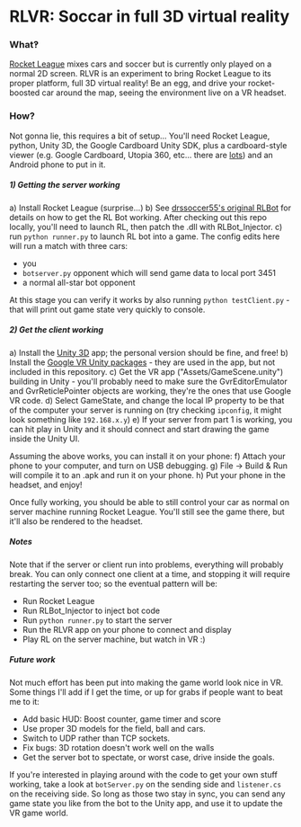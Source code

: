 # RLVR: Soccar in full 3D virtual reality

### What‽
[Rocket League](https://www.rocketleague.com/) mixes cars and soccer but is currently only played on a normal 2D screen. RLVR is an experiment to bring Rocket League to its proper platform, full 3D virtual reality! Be an egg, and drive your rocket-boosted car around the map, seeing the environment live on a VR headset.

### How?
Not gonna lie, this requires a bit of setup... You'll need Rocket League, python, Unity 3D, the Google Cardboard Unity SDK, plus a cardboard-style viewer (e.g. Google Cardboard, Utopia 360, etc... there are [lots](https://www.amazon.com/Cell-Phone-VR-Headsets/b?node=14775002011)) and an Android phone to put in it.

##### 1) Getting the server working
a) Install Rocket League (surprise...)
b) See [drssoccer55's original RLBot](https://github.com/drssoccer55/RLBot) for details on how to get the RL Bot working.
After checking out this repo locally, you'll need to launch RL, then patch the .dll with RLBot_Injector.
c) run `python runner.py` to launch RL bot into a game. The config edits here will run a match with three cars:
- you
- `botserver.py` opponent which will send game data to local port 3451 
- a normal all-star bot opponent 

At this stage you can verify it works by also running `python testClient.py` - that will print out game state very quickly to console.

##### 2) Get the client working
a) Install the [Unity 3D](https://unity3d.com/unity) app; the personal version should be fine, and free!
b) Install the [Google VR Unity packages](https://developers.google.com/vr/develop/unity/get-started) - they are used in the app, but not included in this repository.
c) Get the VR app ("Assets/GameScene.unity") building in Unity - you'll probably need to make sure the GvrEditorEmulator and GvrReticlePointer objects are working, they're the ones that use Google VR code.
d) Select GameState, and change the local IP property to be that of the computer your server is running on (try checking `ipconfig`, it might look something like `192.168.x.y`)
e) If your server from part 1 is working, you can hit play in Unity and it should connect and start drawing the game inside the Unity UI.

Assuming the above works, you can install it on your phone:
f) Attach your phone to your computer, and turn on USB debugging.
g) File -> Build & Run will compile it to an .apk and run it on your phone.
h) Put your phone in the headset, and enjoy! 

Once fully working, you should be able to still control your car as normal on server machine running Rocket League. You'll still see the game there, but it'll also be rendered to the headset.

##### Notes
Note that if the server or client run into problems, everything will probably break. You can only connect one client at a time, and stopping it will require restarting the server too; so the eventual pattern will be:
* Run Rocket League
* Run RLBot_Injector to inject bot code
* Run `python runner.py` to start the server
* Run the RLVR app on your phone to connect and display
* Play RL on the server machine, but watch in VR :)


##### Future work
Not much effort has been put into making the game world look nice in VR. Some things I'll add if I get the time, or up for grabs if people want to beat me to it:
* Add basic HUD: Boost counter, game timer and score
* Use proper 3D models for the field, ball and cars.
* Switch to UDP rather than TCP sockets.
* Fix bugs: 3D rotation doesn't work well on the walls
* Get the server bot to spectate, or worst case, drive inside the goals.


If you're interested in playing around with the code to get your own stuff working, take a look at `botServer.py` on the sending side and `listener.cs` on the receiving side. So long as those two stay in sync, you can send any game state you like from the bot to the Unity app, and use it to update the VR game world.
